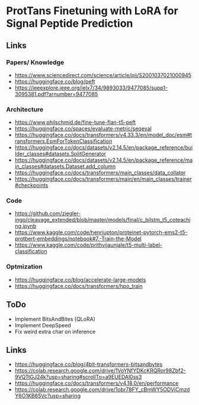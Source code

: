 
# ProtTans Finetuning with LoRA for Signal Peptide Prediction

## Links
### Papers/ Knowledge
- https://www.sciencedirect.com/science/article/pii/S2001037021000945
- https://huggingface.co/blog/peft
- https://ieeexplore.ieee.org/ielx7/34/9893033/9477085/supp1-3095381.pdf?arnumber=9477085
### Architecture
- https://www.philschmid.de/fine-tune-flan-t5-peft
- https://huggingface.co/spaces/evaluate-metric/seqeval
- https://huggingface.co/docs/transformers/v4.33.3/en/model_doc/esm#transformers.EsmForTokenClassification
- https://huggingface.co/docs/datasets/v2.14.5/en/package_reference/builder_classes#datasets.SplitGenerator
- https://huggingface.co/docs/datasets/v2.14.5/en/package_reference/main_classes#datasets.Dataset.add_column
- https://huggingface.co/docs/transformers/main_classes/data_collator
- https://huggingface.co/docs/transformers/main/en/main_classes/trainer#checkpoints
### Code
- https://github.com/ziegler-ingo/cleavage_extended/blob/master/models/final/c_bilstm_t5_coteaching.ipynb
- https://www.kaggle.com/code/henriupton/proteinet-pytorch-ems2-t5-protbert-embeddings/notebook#7.-Train-the-Model
- https://www.kaggle.com/code/prithvijaunjale/t5-multi-label-classification
### Optmization
- https://huggingface.co/blog/accelerate-large-models
- https://huggingface.co/docs/transformers/hpo_train

## ToDo
- Implement BitsAndBites (QLoRA)
- Implement DeepSpeed
- Fix weird extra char on inference

## Links

- https://huggingface.co/blog/4bit-transformers-bitsandbytes
- https://colab.research.google.com/drive/1VoYNfYDKcKRQRor98Zbf2-9VQTtGJ24k?usp=sharing#scrollTo=a9EUEDAl0ss3
- https://huggingface.co/docs/transformers/v4.18.0/en/performance
- https://colab.research.google.com/drive/1obr78FY_cBmWY5ODViCmzdY6O1KB65Vc?usp=sharing
